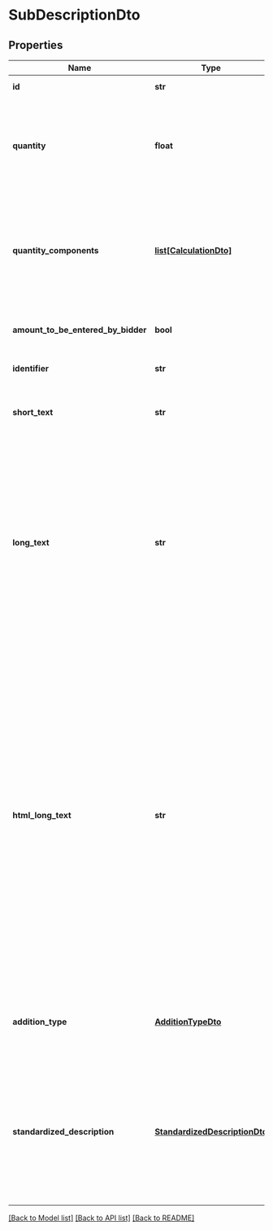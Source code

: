 # SubDescriptionDto

## Properties
Name | Type | Description | Notes
------------ | ------------- | ------------- | -------------
**id** | **str** | Elements GUID identifier.              | 
**quantity** | **float** | Returns the total calculated sum of all quantity assignments. Will return the result rounded to three decimal places.              | 
**quantity_components** | [**list[CalculationDto]**](CalculationDto.md) | Holds quantity information for this sub description. Quantity is listening to changes here and is reporting the total sum of all quantity components.              | [optional] 
**amount_to_be_entered_by_bidder** | **bool** | Indicates if the bidder is asked to specify an amount.              | 
**identifier** | **str** | Identifier for this SubDescription.              | [optional] 
**short_text** | **str** | Short description for this DescriptionBase element.              | [optional] 
**long_text** | **str** | Detailed description for this DescriptionBase element. When the HtmlLongText is set, this is automatically overwritten and filled with the appropriate plain text representation of the Html text. Vice versa, setting this property overrides the HtmlLongText.              | [optional] 
**html_long_text** | **str** | This contains the Html representation of the Longtext. When the LongText is set, this is automatically overwritten and filled with the appropriate Html representation of the plaintext. Vice versa, setting this property overrides the LongText. GAEB 90 and GAEB 2000 exports do not support any image functionality. In GAEB XML, only images that use an embedded Base64 data uri are exported, regular url references are cleared before written out.              | [optional] 
**addition_type** | [**AdditionTypeDto**](AdditionTypeDto.md) | Indicates if this DescriptionBase element contains Buyer or Bidder additions to the text.              | 
**standardized_description** | [**StandardizedDescriptionDto**](StandardizedDescriptionDto.md) | This represents a standardized description. This means that instead of solely relying on texts to describe a service, external standards and definitions are referenced for a common understanding. | [optional] 

[[Back to Model list]](../README.md#documentation-for-models) [[Back to API list]](../README.md#documentation-for-api-endpoints) [[Back to README]](../README.md)


